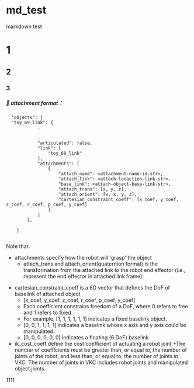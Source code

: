 # md_test
markdown test


# 1
## 2
### 3
##### 🚀 attachment format： 
```
  "objects": {
  "toy_69_link": {            
            .
            .
            .
            "articulated": false,
            "link": [
                "toy_69_link"
            ],
            "attachments": [
                {
                    "attach_name": <attachment-name-id-str>,
                    "attach_link": <attach-locaction-link-str>,
                    "base_link": <attach-object-base-link-str>,
                    "attach_trans": [x, y, z],
                    "attach_orient": [w, x, y, z],  
                    "cartesian_constraint_coeff": [x_coef, y_coef, z_coef, r_coef, p_coef, y_coef]
                }
            ]
        },
        
    }
  
```    
Note that:
- attachments specify how the robot will 'grasp' the object
   + attach_trans and attach_orient(quaternion format) is the transformation from the attached link to the robot end effector (i.e., represent the end effector in attached link frame).
+ cartesian_constraint_coeff is a 6D vector that defines the DoF of baselink of attached object
   + [x_coef, y_coef, z_coef, r_coef, p_coef, y_coef]
   + Each coefficient constrains freedom of a DoF, where 0 refers to free and 1 refers to fixed.
   + For example, [1, 1, 1, 1, 1, 1] indicates a fixed baselink object.
   + [0, 0, 1, 1, 1, 1] indicates a baselink whose x axis and y axis could be manipulated.
   + [0, 0, 0, 0, 0, 0] indicates a floating (6 DoF) baselink
+ ik_cost_coeff define the cost coefficient of actuating a robot joint
   +The number of coefficients must be greater than, or equal to, the number of joints of the robot, and less than, or equal to, the number of joints in VKC. The number of joints in VKC includes robot joints and manipulated object joints.

1111
